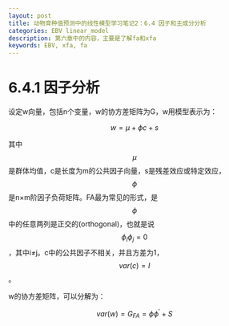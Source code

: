 ```yaml
---
layout: post
title: 动物育种值预测中的线性模型学习笔记2：6.4 因子和主成分分析
categories: EBV linear_model
description: 第六章中的内容，主要是了解fa和xfa
keywords: EBV, xfa, fa
---
```


# 6.4.1 因子分析
设定w向量，包括n个变量，w的协方差矩阵为G，w用模型表示为：

$$
w = \mu + \phi c + s
$$

其中$$\mu$$是群体均值，c是长度为m的公共因子向量，s是残差效应或特定效应，$$\phi$$是n×m阶因子负荷矩阵。FA最为常见的形式，是$$\phi$$中的任意两列是正交的(orthogonal)，也就是说$$\phi_{i}\phi_{j}=0$$，其中i≠j。c中的公共因子不相关，并且方差为1，$$var(c)=I$$。

w的协方差矩阵，可以分解为：

$$var(w) = G_{FA}=\phi\phi^{'} + S$$